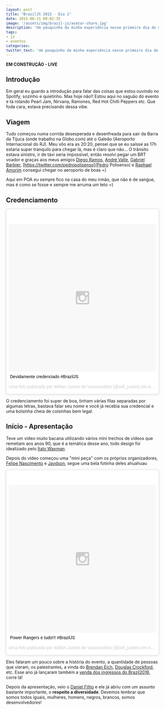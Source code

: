 ```yaml
---
layout: post
title: "BrazilJS 2015 - Dia 1"
date: 2015-08-21 09:02:35
image: '/assets/img/brazil-js/avatar-share.jpg'
description: 'Um pouquinho da minha experiência nesse primeiro dia do maior evento de JS do Brasil!'
tags:
- js
- eventos
categories:
twitter_text: 'Um pouquinho da minha experiência nesse primeiro dia do maior evento de JS do Brasil!'
---
```


**EM CONSTRUÇÃO - LIVE**

## Introdução

Em geral eu guardo a introdução para falar das coisas que estou ouvindo no Spotify, sozinho e quietinho. Mas hoje não!! Estou aqui no saguão do evento e tá rolando Pearl Jam, Nirvana, Ramones, Red Hot Chilli Peppers etc. Que foda cara, estava precisando dessa vibe.

## Viagem

Tudo começou numa corrida desesperada e desenfreada para sair da Barra da Tijuca (onde trabalho na Globo.com) até o Galeão (Aeroporto Internacional do RJ). Meu vôo era as 20:20, pensei que se eu saísse as 17h estaria super tranquilo para chegar lá, mas é claro que não... O trânsito estava sinistro, ir de táxi seria impossível, então resolvi pegar um BRT voador e graças aos meus amigos [Diego Ramos](https://github.com/rdiego26), [André Valle](https://twitter.com/andrevalle1), [Gabriel Barbier](https://twitter.com/_barbier), [https://twitter.com/pedropolisenso](Pedro Polisenso) e [Raphael Amorim](https://twitter.com/raphamundi) consegui chegar no aeroporto de boas =)

Aqui em POA eu sempre fico na casa do meu irmão, que não é de sangue, mas é como se fosse e sempre me arruma um teto =)

## Credenciamento

<blockquote class="instagram-media" data-instgrm-captioned data-instgrm-version="4" style=" background:#FFF; border:0; border-radius:3px; box-shadow:0 0 1px 0 rgba(0,0,0,0.5),0 1px 10px 0 rgba(0,0,0,0.15); margin: 1px; max-width:658px; padding:0; width:99.375%; width:-webkit-calc(100% - 2px); width:calc(100% - 2px);"><div style="padding:8px;"> <div style=" background:#F8F8F8; line-height:0; margin-top:40px; padding:50% 0; text-align:center; width:100%;"> <div style=" background:url(data:image/png;base64,iVBORw0KGgoAAAANSUhEUgAAACwAAAAsCAMAAAApWqozAAAAGFBMVEUiIiI9PT0eHh4gIB4hIBkcHBwcHBwcHBydr+JQAAAACHRSTlMABA4YHyQsM5jtaMwAAADfSURBVDjL7ZVBEgMhCAQBAf//42xcNbpAqakcM0ftUmFAAIBE81IqBJdS3lS6zs3bIpB9WED3YYXFPmHRfT8sgyrCP1x8uEUxLMzNWElFOYCV6mHWWwMzdPEKHlhLw7NWJqkHc4uIZphavDzA2JPzUDsBZziNae2S6owH8xPmX8G7zzgKEOPUoYHvGz1TBCxMkd3kwNVbU0gKHkx+iZILf77IofhrY1nYFnB/lQPb79drWOyJVa/DAvg9B/rLB4cC+Nqgdz/TvBbBnr6GBReqn/nRmDgaQEej7WhonozjF+Y2I/fZou/qAAAAAElFTkSuQmCC); display:block; height:44px; margin:0 auto -44px; position:relative; top:-22px; width:44px;"></div></div> <p style=" margin:8px 0 0 0; padding:0 4px;"> <a href="https://instagram.com/p/6pUKYqn4oU/" style=" color:#000; font-family:Arial,sans-serif; font-size:14px; font-style:normal; font-weight:normal; line-height:17px; text-decoration:none; word-wrap:break-word;" target="_top">Devidamente credenciado #BrazilJS</a></p> <p style=" color:#c9c8cd; font-family:Arial,sans-serif; font-size:14px; line-height:17px; margin-bottom:0; margin-top:8px; overflow:hidden; padding:8px 0 7px; text-align:center; text-overflow:ellipsis; white-space:nowrap;">Uma foto publicada por Willian Justen de Vasconcellos (@will_justen) em <time style=" font-family:Arial,sans-serif; font-size:14px; line-height:17px;" datetime="2015-08-21T12:32:55+00:00">Ago 21, 2015 às 5:32 PDT</time></p></div></blockquote>
<script async defer src="//platform.instagram.com/en_US/embeds.js"></script>

O credenciamento foi super de boa, tinham várias filas separadas por algumas letras, bastava falar seu nome e você já recebia sua credencial e uma bolsinha cheia de coisinhas bem legal.

## Início - Apresentação

Teve um vídeo muito bacana utilizando vários mini trechos de vídeos que remetiam aos anos 90, que é a temática desse ano, todo design foi idealizado pelo [Ítalo Waxman](https://www.linkedin.com/in/italowaxman).

Depois do vídeo começou uma "mini peça" com os próprios organizadores, [Felipe Nascimento](https://twitter.com/felipenmoura) e [Jaydson](https://twitter.com/jaydson), segue uma bela fotinha deles ahuahuau

<blockquote class="instagram-media" data-instgrm-captioned data-instgrm-version="4" style=" background:#FFF; border:0; border-radius:3px; box-shadow:0 0 1px 0 rgba(0,0,0,0.5),0 1px 10px 0 rgba(0,0,0,0.15); margin: 1px; max-width:658px; padding:0; width:99.375%; width:-webkit-calc(100% - 2px); width:calc(100% - 2px);"><div style="padding:8px;"> <div style=" background:#F8F8F8; line-height:0; margin-top:40px; padding:50% 0; text-align:center; width:100%;"> <div style=" background:url(data:image/png;base64,iVBORw0KGgoAAAANSUhEUgAAACwAAAAsCAMAAAApWqozAAAAGFBMVEUiIiI9PT0eHh4gIB4hIBkcHBwcHBwcHBydr+JQAAAACHRSTlMABA4YHyQsM5jtaMwAAADfSURBVDjL7ZVBEgMhCAQBAf//42xcNbpAqakcM0ftUmFAAIBE81IqBJdS3lS6zs3bIpB9WED3YYXFPmHRfT8sgyrCP1x8uEUxLMzNWElFOYCV6mHWWwMzdPEKHlhLw7NWJqkHc4uIZphavDzA2JPzUDsBZziNae2S6owH8xPmX8G7zzgKEOPUoYHvGz1TBCxMkd3kwNVbU0gKHkx+iZILf77IofhrY1nYFnB/lQPb79drWOyJVa/DAvg9B/rLB4cC+Nqgdz/TvBbBnr6GBReqn/nRmDgaQEej7WhonozjF+Y2I/fZou/qAAAAAElFTkSuQmCC); display:block; height:44px; margin:0 auto -44px; position:relative; top:-22px; width:44px;"></div></div> <p style=" margin:8px 0 0 0; padding:0 4px;"> <a href="https://instagram.com/p/6pVuwhH4q1/" style=" color:#000; font-family:Arial,sans-serif; font-size:14px; font-style:normal; font-weight:normal; line-height:17px; text-decoration:none; word-wrap:break-word;" target="_top">Power Rangers e tudo!!! #BrazilJS</a></p> <p style=" color:#c9c8cd; font-family:Arial,sans-serif; font-size:14px; line-height:17px; margin-bottom:0; margin-top:8px; overflow:hidden; padding:8px 0 7px; text-align:center; text-overflow:ellipsis; white-space:nowrap;">Uma foto publicada por Willian Justen de Vasconcellos (@will_justen) em <time style=" font-family:Arial,sans-serif; font-size:14px; line-height:17px;" datetime="2015-08-21T12:46:38+00:00">Ago 21, 2015 às 5:46 PDT</time></p></div></blockquote>
<script async defer src="//platform.instagram.com/en_US/embeds.js"></script>

Eles falaram um pouco sobre a história do evento, a quantidade de pessoas que vieram, os palestrantes, a vinda do [Brendan Eich](https://twitter.com/BrendanEich), [Douglas Crockford](http://www.crockford.com/), etc. Esse ano já lançaram também a [venda dos ingressos do Brazil2016](http://braziljs.com.br/2016/), corre lá!

Depois da apresentação, veio o [Daniel Filho](https://twitter.com/danielfilho) e ele já abriu com um assunto bastante importante, o **respeito a diversidade**. Devemos lembrar que somos todos iguais, mulheres, homens, negros, brancos, somos desenvolvedores! 



